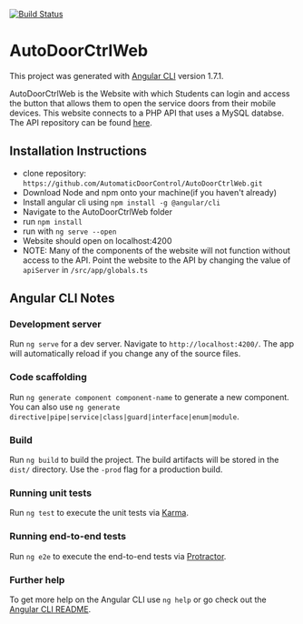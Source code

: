 [![Build Status](https://travis-ci.com/AutomaticDoorControl/AutoDoorCtrlWeb.svg?branch=master)](https://travis-ci.com/AutomaticDoorControl/AutoDoorCtrlWeb)
# AutoDoorCtrlWeb 

This project was generated with [Angular CLI](https://github.com/angular/angular-cli) version 1.7.1.

AutoDoorCtrlWeb is the Website with which Students can login and access the button that allows them to open the service doors from their mobile devices. This website connects to a PHP API that uses a MySQL databse. The API repository can be found [here](https://github.com/AutomaticDoorControl/AutoDoorCtrlWebAPIPHP).

## Installation Instructions
  * clone repository: `https://github.com/AutomaticDoorControl/AutoDoorCtrlWeb.git`
  * Download Node and npm onto your machine(if you haven't already)
  * Install angular cli using `npm install -g @angular/cli`
  * Navigate to the AutoDoorCtrlWeb folder
  * run `npm install`
  * run with `ng serve --open`
  * Website should open on localhost:4200
  * NOTE: Many of the components of the website will not function without access to the API. Point the website to the API by changing the value of `apiServer` in `/src/app/globals.ts`

## Angular CLI Notes 
### Development server

Run `ng serve` for a dev server. Navigate to `http://localhost:4200/`. The app will automatically reload if you change any of the source files.

### Code scaffolding

Run `ng generate component component-name` to generate a new component. You can also use `ng generate directive|pipe|service|class|guard|interface|enum|module`.

### Build

Run `ng build` to build the project. The build artifacts will be stored in the `dist/` directory. Use the `-prod` flag for a production build.

### Running unit tests

Run `ng test` to execute the unit tests via [Karma](https://karma-runner.github.io).

### Running end-to-end tests

Run `ng e2e` to execute the end-to-end tests via [Protractor](http://www.protractortest.org/).

### Further help

To get more help on the Angular CLI use `ng help` or go check out the [Angular CLI README](https://github.com/angular/angular-cli/blob/master/README.md).
